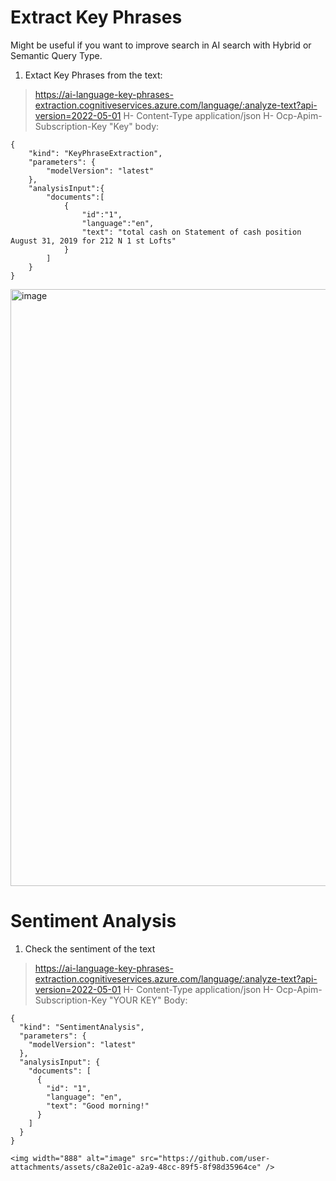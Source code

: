 # Extract Key Phrases
Might be useful if you want to improve search in AI search with Hybrid or Semantic Query Type.  

1. Extact Key Phrases from the text:

> https://ai-language-key-phrases-extraction.cognitiveservices.azure.com/language/:analyze-text?api-version=2022-05-01
> H- Content-Type application/json
> H- Ocp-Apim-Subscription-Key "Key"
> body:
```
{
    "kind": "KeyPhraseExtraction",
    "parameters": {
        "modelVersion": "latest"
    },
    "analysisInput":{
        "documents":[
            {
                "id":"1",
                "language":"en",
                "text": "total cash on Statement of cash position August 31, 2019 for 212 N 1 st Lofts"
            }
        ]
    }
}
```

<img width="955" alt="image" src="https://github.com/user-attachments/assets/ea708dd2-de00-4d81-8ab9-ff8aba10013a" />

# Sentiment Analysis

1. Check the sentiment of the text

> https://ai-language-key-phrases-extraction.cognitiveservices.azure.com/language/:analyze-text?api-version=2022-05-01
> H- Content-Type application/json
> H- Ocp-Apim-Subscription-Key "YOUR KEY"
> Body:
```
{
  "kind": "SentimentAnalysis",
  "parameters": {
    "modelVersion": "latest"
  },
  "analysisInput": {
    "documents": [
      {
        "id": "1",
        "language": "en",
        "text": "Good morning!"
      }
    ]
  }
}

<img width="888" alt="image" src="https://github.com/user-attachments/assets/c8a2e01c-a2a9-48cc-89f5-8f98d35964ce" />


```
